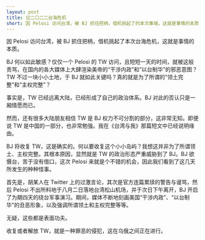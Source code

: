 ```yaml
---
layout: post
title: 记二〇二二台海危机
short: 因 Pelosi 访问台湾，被 BJ 抓住把柄，借机挑起了的本次事端，这就是事情的本质
---
```


因 Pelosi 访问台湾，被 BJ 抓住把柄，借机挑起了本次台海危机，这就是事情的本质。

BJ 何以如此敏感？仅仅一个 Pelosi 的 TW 访问，且短短一天的时间，就被这般责骂，在国内的各大媒体上大肆渲染美帝的“干涉内政”和“以台制华”的邪恶意图？TW 不过一块小小土地，于 BJ 就如此关键吗？真的就是为了所谓的“领土完整”和“主权完整”？

事实是，TW 已经远离大陆，已经形成了自己的政治体系。BJ 对此的否认只是一厢情愿而已。

然而，还有很多大陆朋友相信 TW 是 BJ 权力不可分割的部分，这非常无知。即便说 TW 是中国的一部分，也非常勉强。我在《台湾与我》那篇短文中已经说明缘由。

BJ 将收复 TW，这是确实的。何以要收复这个小小岛屿？我想这并非为了所谓领土、主权完整。其根本原因，显然就是 TW 的政治形态严重威胁到了 BJ。BJ 欲慑台，苦于没有借口，这次 Pelosi 来就是个不错的机会，因此我们看到了这几天所发生的种种怪事。

首先是，胡某人在 Twitter 上的过激言论，其次是官方连篇累牍的警告与谩骂，然后 Pelosi 不出所料地于八月二日落地台湾松山机场，并于次日下午离开，BJ 开启了为期四天的绕台军事演习。期间，媒体不断地刻画美国“干涉内政”、“以台制华”的丑恶形象，以及强调所谓领土和主权完整等等。

无疑，这些都是表面功夫。

收复或者解放 TW，就是一种罪恶的侵犯，这在乌俄之间正在进行。